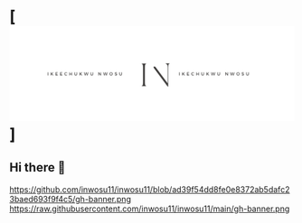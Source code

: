 # [![Ike Nwosu Header](https://github.com/inwosu11/inwosu11/blob/ad39f54dd8fe0e8372ab5dafc23baed693f9f4c5/gh-banner.png)]
## Hi there 👋
https://github.com/inwosu11/inwosu11/blob/ad39f54dd8fe0e8372ab5dafc23baed693f9f4c5/gh-banner.png
https://raw.githubusercontent.com/inwosu11/inwosu11/main/gh-banner.png
<!--
**inwosu11/inwosu11** is a ✨ _special_ ✨ repository because its `README.md` (this file) appears on your GitHub profile.

Here are some ideas to get you started:

- 🔭 I’m currently working on ...
- 🌱 I’m currently learning ...
- 👯 I’m looking to collaborate on ...
- 🤔 I’m looking for help with ...
- 💬 Ask me about ...
- 📫 How to reach me: ...
- 😄 Pronouns: ...
- ⚡ Fun fact: ...
-->
